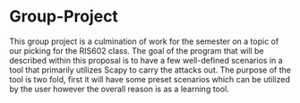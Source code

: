 # Group-Project
This group project is a culmination of work for the semester on a topic of our picking for the RIS602 class. 
The goal of the program that will be described within this proposal is to have a few well-defined scenarios in a tool that primarily utilizes Scapy to carry the attacks out. The purpose of the tool is two fold, first it will have some preset scenarios which can be utilized by the user however the overall reason is as a learning tool.
